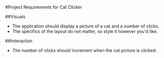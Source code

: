 #Project Requirements for Cat Clicker

##Visuals
- The application should display a picture of a cat and a number of clicks.
- The specifics of the layout do not matter, so style it however you'd like.

##Interaction
- The number of clicks should increment when the cat picture is clicked.